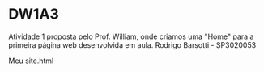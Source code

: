 # DW1A3

Atividade 1 proposta pelo Prof. William, onde criamos uma "Home" para a primeira página web desenvolvida em aula.
Rodrigo Barsotti - SP3020053

Meu site.html
